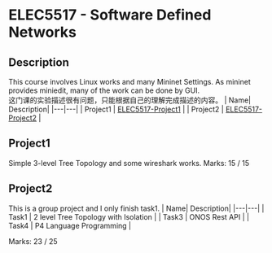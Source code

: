 # ELEC5517 - Software Defined Networks
## Description
This course involves Linux works and many Mininet Settings. As mininet provides miniedit, many of the work can be done by GUI.  
这门课的实验描述很有问题，只能根据自己的理解完成描述的内容。
| Name| Description|
|---|---|
| Project1 | [ELEC5517-Project1](Documents/ELEC5517%20Project%201.pdf) |
| Project2 | [ELEC5517-Project2](Documents/ELEC5517%20Project%202.pdf) |


## Project1 
Simple 3-level Tree Topology and some wireshark works.
Marks: 15 / 15

## Project2
This is a group project and I only finish task1.
| Name| Description|
|---|---|
| Task1 | 2 level Tree Topology with Isolation |
| Task3 | ONOS Rest API |
| Task4 | P4 Language Programming |

Marks: 23 / 25
